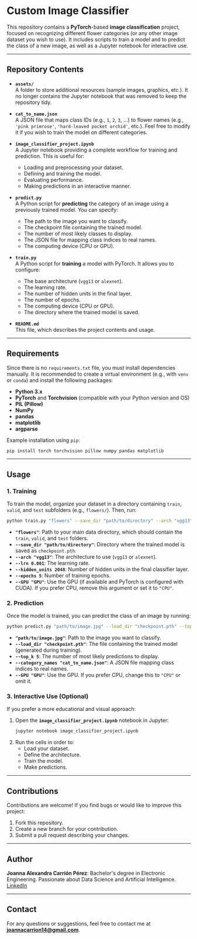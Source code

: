 # **Custom Image Classifier**

This repository contains a **PyTorch**-based **image classification** project, focused on recognizing different flower categories (or any other image dataset you wish to use). It includes scripts to train a model and to predict the class of a new image, as well as a Jupyter notebook for interactive use.

---

## Repository Contents

- **`assets/`**  
  A folder to store additional resources (sample images, graphics, etc.). It no longer contains the Jupyter notebook that was removed to keep the repository tidy.

- **`cat_to_name.json`**  
  A JSON file that maps class IDs (e.g., `1`, `2`, `3`, ...) to flower names (e.g., `'pink primrose'`, `'hard-leaved pocket orchid'`, etc.). Feel free to modify it if you wish to train the model on different categories.

- **`image_classifier_project.ipynb`**  
  A Jupyter notebook providing a complete workflow for training and prediction. This is useful for:
  - Loading and preprocessing your dataset.
  - Defining and training the model.
  - Evaluating performance.
  - Making predictions in an interactive manner.

- **`predict.py`**  
  A Python script for **predicting** the category of an image using a previously trained model. You can specify:
  - The path to the image you want to classify.
  - The checkpoint file containing the trained model.
  - The number of most likely classes to display.
  - The JSON file for mapping class indices to real names.
  - The computing device (CPU or GPU).

- **`train.py`**  
  A Python script for **training** a model with PyTorch. It allows you to configure:
  - The base architecture (`vgg13` or `alexnet`).
  - The learning rate.
  - The number of hidden units in the final layer.
  - The number of epochs.
  - The computing device (CPU or GPU).
  - The directory where the trained model is saved.

- **`README.md`**  
  This file, which describes the project contents and usage.

---

## Requirements

Since there is no `requirements.txt` file, you must install dependencies manually. It is recommended to create a virtual environment (e.g., with `venv` or `conda`) and install the following packages:

- **Python 3.x**
- **PyTorch** and **Torchvision** (compatible with your Python version and OS)
- **PIL (Pillow)**
- **NumPy**
- **pandas**
- **matplotlib**
- **argparse**

Example installation using `pip`:

```bash
pip install torch torchvision pillow numpy pandas matplotlib
```

---

## Usage

### 1. Training

To train the model, organize your dataset in a directory containing `train`, `valid`, and `test` subfolders (e.g., `flowers/`). Then, run:

```bash
python train.py "flowers" --save_dir "path/to/directory" --arch "vgg13" --lrn 0.001 --hidden_units 2048 --epochs 5 --GPU "GPU"
```

- **`"flowers"`**: Path to your main data directory, which should contain the `train`, `valid`, and `test` folders.
- **`--save_dir "path/to/directory"`**: Directory where the trained model is saved as `checkpoint.pth`.
- **`--arch "vgg13"`**: The architecture to use (`vgg13` or `alexnet`).
- **`--lrn 0.001`**: The learning rate.
- **`--hidden_units 2048`**: Number of hidden units in the final classifier layer.
- **`--epochs 5`**: Number of training epochs.
- **`--GPU "GPU"`**: Use the GPU (if available and PyTorch is configured with CUDA). If you prefer CPU, remove this argument or set it to `"CPU"`.

### 2. Prediction

Once the model is trained, you can predict the class of an image by running:

```bash
python predict.py "path/to/image.jpg" --load_dir "checkpoint.pth" --top_k 5 --category_names "cat_to_name.json" --GPU "GPU"
```

- **`"path/to/image.jpg"`**: Path to the image you want to classify.
- **`--load_dir "checkpoint.pth"`**: The file containing the trained model (generated during training).
- **`--top_k 5`**: The number of most likely predictions to display.
- **`--category_names "cat_to_name.json"`**: A JSON file mapping class indices to real names.
- **`--GPU "GPU"`**: Use the GPU. If you prefer CPU, change this to `"CPU"` or omit it.

### 3. Interactive Use (Optional)

If you prefer a more educational and visual approach:

1. Open the **`image_classifier_project.ipynb`** notebook in Jupyter:
   ```bash
   jupyter notebook image_classifier_project.ipynb
   ```
2. Run the cells in order to:
   - Load your dataset.
   - Define the architecture.
   - Train the model.
   - Make predictions.

---

## Contributions

Contributions are welcome! If you find bugs or would like to improve this project:

1. Fork this repository.
2. Create a new branch for your contribution.
3. Submit a pull request describing your changes.

---

## **Author**  
**Joanna Alexandra Carrión Pérez**: Bachelor's degree in Electronic Engineering. Passionate about Data Science and Artificial Intelligence. [LinkedIn](https://www.linkedin.com/in/joanna-carrion-perez/)  

---

## **Contact**  
For any questions or suggestions, feel free to contact me at **joannacarrion14@gmail.com**.  

